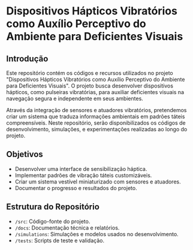 # Dispositivos Hápticos Vibratórios como Auxílio Perceptivo do Ambiente para Deficientes Visuais

## Introdução

Este repositório contém os códigos e recursos utilizados no projeto "Dispositivos Hápticos Vibratórios como Auxílio Perceptivo do Ambiente para Deficientes Visuais". O projeto busca desenvolver dispositivos hápticos, como pulseiras vibratórias, para auxiliar deficientes visuais na navegação segura e independente em seus ambientes.

Através da integração de sensores e atuadores vibratórios, pretendemos criar um sistema que traduza informações ambientais em padrões táteis compreensíveis. Neste repositório, serão disponibilizados os códigos de desenvolvimento, simulações, e experimentações realizadas ao longo do projeto.

## Objetivos

- Desenvolver uma interface de sensibilização háptica.
- Implementar padrões de vibração táteis customizáveis.
- Criar um sistema vestível miniaturizado com sensores e atuadores.
- Documentar o progresso e resultados do projeto.

## Estrutura do Repositório

- `/src`: Código-fonte do projeto.
- `/docs`: Documentação técnica e relatórios.
- `/simulations`: Simulações e modelos usados no desenvolvimento.
- `/tests`: Scripts de teste e validação.


